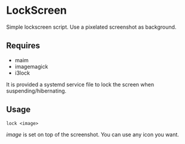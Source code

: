 # LockScreen

Simple lockscreen script.
Use a pixelated screenshot as background.

## Requires

* maim
* imagemagick
* i3lock

It is provided a systemd service file to lock the screen when
suspending/hibernating.

## Usage

    lock <image>

_image_ is set on top of the screenshot. You can use any icon you want.

